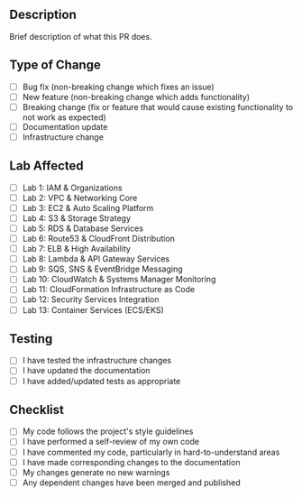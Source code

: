 ## Description

Brief description of what this PR does.

## Type of Change

- [ ] Bug fix (non-breaking change which fixes an issue)
- [ ] New feature (non-breaking change which adds functionality)
- [ ] Breaking change (fix or feature that would cause existing functionality to not work as expected)
- [ ] Documentation update
- [ ] Infrastructure change

## Lab Affected

- [ ] Lab 1: IAM & Organizations
- [ ] Lab 2: VPC & Networking Core
- [ ] Lab 3: EC2 & Auto Scaling Platform
- [ ] Lab 4: S3 & Storage Strategy
- [ ] Lab 5: RDS & Database Services
- [ ] Lab 6: Route53 & CloudFront Distribution
- [ ] Lab 7: ELB & High Availability
- [ ] Lab 8: Lambda & API Gateway Services
- [ ] Lab 9: SQS, SNS & EventBridge Messaging
- [ ] Lab 10: CloudWatch & Systems Manager Monitoring
- [ ] Lab 11: CloudFormation Infrastructure as Code
- [ ] Lab 12: Security Services Integration
- [ ] Lab 13: Container Services (ECS/EKS)

## Testing

- [ ] I have tested the infrastructure changes
- [ ] I have updated the documentation
- [ ] I have added/updated tests as appropriate

## Checklist

- [ ] My code follows the project's style guidelines
- [ ] I have performed a self-review of my own code
- [ ] I have commented my code, particularly in hard-to-understand areas
- [ ] I have made corresponding changes to the documentation
- [ ] My changes generate no new warnings
- [ ] Any dependent changes have been merged and published
